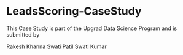 # LeadsScoring-CaseStudy
This Case Study is part of the Upgrad Data Science Program and is submitted by 

Rakesh Khanna
Swati Patil
Swati Kumar